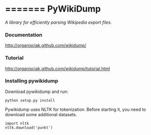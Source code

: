 =======
PyWikiDump
==========

*A library for efficiently parsing Wikipedia export files.*

### Documentation

http://organisciak.github.com/wikidump/

### Tutorial

http://organisciak.github.com/wikidump/tutorial.html

### Installing pywikidump

Download pywikidump and run:

    python setup.py install

Pywikidump uses NLTK for tokenization. Before starting it, you need to download some additional datasets.

    import nltk
    nltk.download('punkt')
